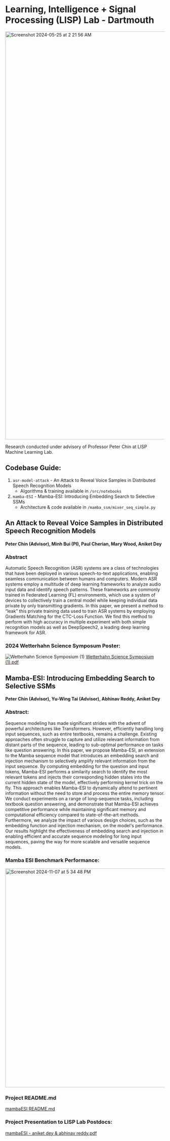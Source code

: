 # Learning, Intelligence + Signal Processing (LISP) Lab - Dartmouth

<img width="1288" alt="Screenshot 2024-05-25 at 2 21 56 AM" src="https://github.com/aniketxdey/lisp/assets/168318141/aafccad9-ce0b-473e-bbb3-c2f2e04f44cf">

Research conducted under advisory of Professor Peter Chin at LISP Machine Learning Lab. 

## Codebase Guide:
1. `asr-model-attack` - An Attack to Reveal Voice Samples in Distributed Speech Recognition Models
    - Algorithms & training available in `/src/notebooks`
2. `mamba-ESI` - Mamba-ESI: Introducing Embedding Search to Selective SSMs
    - Architecture & code available in `/mamba_ssm/mixer_seq_simple.py`

## An Attack to Reveal Voice Samples in Distributed Speech Recognition Models
#### Peter Chin (Advisor), Minh Bui (PI), Paul Cherian, Mary Wood, Aniket Dey

### Abstract
Automatic Speech Recognition (ASR) systems are a class of technologies that have been deployed in various speech-to-text applications, enabling seamless communication between humans and computers. Modern ASR systems employ a multitude of deep learning frameworks to analyze audio input data and identify speech patterns. These frameworks are commonly trained in Federated Learning (FL) environments, which use a system of devices to collectively train a central model while keeping individual data private by only transmitting gradients. In this paper, we present a method to “leak” this private training data used to train ASR systems by employing Gradients Matching for the CTC-Loss Function. We find this method to perform with high accuracy in multiple experiment with both simple recognition models as well as DeepSpeech2, a leading deep learning framework for ASR.

### 2024 Wetterhahn Science Symposum Poster:
![Wetterhahn Science Symposium (1)](https://github.com/aniketxdey/lisp/assets/168318141/f18d3f1e-ea69-4671-8697-3675f63843e1)
[Wetterhahn Science Symposium (1).pdf](https://github.com/aniketxdey/lisp/files/15441960/Wetterhahn.Science.Symposium.1.pdf)

## Mamba-ESI: Introducing Embedding Search to Selective SSMs
#### Peter Chin (Advisor), Yu-Wing Tai (Advisor), Abhinav Reddy, Aniket Dey

### Abstract: 
Sequence modeling has made significant strides with the advent of powerful architectures like Transformers. However, efficiently handling long input sequences, such as entire textbooks, remains a challenge. Existing approaches often struggle to capture and utilize relevant information from distant parts of the sequence, leading to sub-optimal performance on tasks like question answering. In this paper, we propose Mamba-ESI, an extension to the Mamba sequence model that introduces an embedding search and injection mechanism to selectively amplify relevant information from the input sequence. By computing embedding for the question and input tokens, Mamba-ESI performs a similarity search to identify the most relevant tokens and injects their corresponding hidden states into the current hidden state of the model, effectively performing kernel trick on the fly. This approach enables Mamba-ESI to dynamically attend to pertinent information without the need to store and process the entire memory tensor. We conduct experiments on a range of long-sequence tasks, including textbook question answering, and demonstrate that Mamba-ESI achieves competitive performance while maintaining significant memory and computational efficiency compared to state-of-the-art methods. Furthermore, we analyze the impact of various design choices, such as the embedding function and injection mechanism, on the model's performance. Our results highlight the effectiveness of embedding search and injection in enabling efficient and accurate sequence modeling for long input sequences, paving the way for more scalable and versatile sequence models.

### Mamba ESI Benchmark Performance:
<img width="691" alt="Screenshot 2024-11-07 at 5 34 48 PM" src="https://github.com/user-attachments/assets/ee3c52d9-6c0d-4fa2-9c22-7b77aaafad74">

### Project README.md
[mambaESI README.md](https://github.com/user-attachments/files/17670232/mambaESI.-.aniket.dey.abhinav.reddy.pdf)

### Project Presentation to LISP Lab Postdocs:

[mambaESI - aniket dey & abhinav reddy.pdf](https://github.com/user-attachments/files/17670232/mambaESI.-.aniket.dey.abhinav.reddy.pdf)






